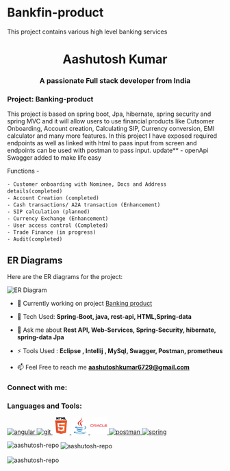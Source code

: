 # Bankfin-product
This project contains various high level banking services 
<h1 align="center">Aashutosh Kumar</h1>
<h3 align="center">A passionate Full stack developer from India</h3>
<h3 align="left">Project: Banking-product</h3>
<p>This project is based on spring boot, Jpa, hibernate, spring security and spring MVC and it will allow users to use financial products like Cutsomer Onboarding, Account creation, Calculating SIP, Currency conversion, EMI calculator and many more features. In this project I have exposed required endpoints as well as linked with html to paas input from screen and endpoints can be used with postman to pass input.
update** - openApi Swagger added to make life easy</p>
<p>Functions - </p>

    - Customer onboarding with Nominee, Docs and Address details(completed)
    - Account Creation (completed)
    - Cash transactions/ A2A transaction (Enhancement) 
    - SIP calculation (planned)
    - Currency Exchange (Enhancement)
    - User access control (Completed)
    - Trade Finance (in progress)
    - Audit(completed)
## ER Diagrams
Here are the ER diagrams for the project:

![ER Diagram](src/main/resources/ProjectStrucure)
  
- 🔭 Currently working on project [Banking product](https://github.com/aashutosh-repo/Bankfin-product.git)

- 🌱 Tech Used:  **Spring-Boot, java, rest-api, HTML,Spring-data**

- 💬 Ask me about **Rest API, Web-Services, Spring-Security, hibernate, spring-data Jpa**

- ⚡ Tools Used : **Eclipse , Intellij , MySql, Swagger, Postman, prometheus**

- 📫 Feel Free to reach me **aashutoshkumar6729@gmail.com**

<h3 align="left">Connect with me:</h3>
<p align="left">
</p>

<h3 align="left">Languages and Tools:</h3>
<p align="left"> <a href="https://angular.io" target="_blank" rel="noreferrer"> <img src="https://angular.io/assets/images/logos/angular/angular.svg" alt="angular" width="40" height="40"/> </a> <a href="https://git-scm.com/" target="_blank" rel="noreferrer"> <img src="https://www.vectorlogo.zone/logos/git-scm/git-scm-icon.svg" alt="git" width="40" height="40"/> </a> <a href="https://www.w3.org/html/" target="_blank" rel="noreferrer"> <img src="https://raw.githubusercontent.com/devicons/devicon/master/icons/html5/html5-original-wordmark.svg" alt="html5" width="40" height="40"/> </a> <a href="https://www.java.com" target="_blank" rel="noreferrer"> <img src="https://raw.githubusercontent.com/devicons/devicon/master/icons/java/java-original.svg" alt="java" width="40" height="40"/> </a> <a href="https://www.oracle.com/" target="_blank" rel="noreferrer"> <img src="https://raw.githubusercontent.com/devicons/devicon/master/icons/oracle/oracle-original.svg" alt="oracle" width="40" height="40"/> </a> <a href="https://postman.com" target="_blank" rel="noreferrer"> <img src="https://www.vectorlogo.zone/logos/getpostman/getpostman-icon.svg" alt="postman" width="40" height="40"/> </a> <a href="https://spring.io/" target="_blank" rel="noreferrer"> <img src="https://www.vectorlogo.zone/logos/springio/springio-icon.svg" alt="spring" width="40" height="40"/> </a> </p>

<p><img align="left" src="https://github-readme-stats.vercel.app/api/top-langs?username=aashutosh-repo&show_icons=true&locale=en&layout=compact" alt="aashutosh-repo" /></p>

<p>&nbsp;<img align="center" src="https://github-readme-stats.vercel.app/api?username=aashutosh-repo&show_icons=true&locale=en" alt="aashutosh-repo" /></p>

<p><img align="center" src="https://github-readme-streak-stats.herokuapp.com/?user=aashutosh-repo&" alt="aashutosh-repo" /></p>
